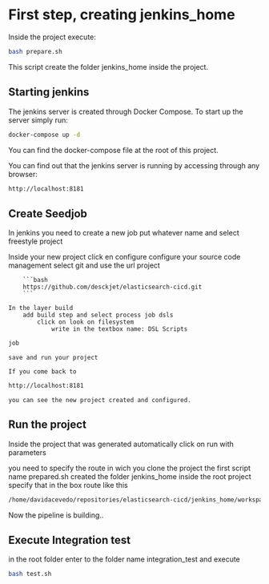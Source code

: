 # First step, creating jenkins_home 
Inside the project execute:

```bash
bash prepare.sh
``` 

This script create the folder jenkins_home inside the project.

## Starting jenkins

The jenkins server is created through Docker Compose. To start up the server simply run:

```bash
docker-compose up -d
```

You can find the docker-compose file at the root of this project.

You can find out that the jenkins server is running by accessing through any browser:

```bash
http://localhost:8181
``` 

## Create Seedjob

In jenkins you need to create a new job put whatever name and select freestyle project

Inside your new project click en configure
    configure your source code management
        select git and use the url project

        ```bash
        https://github.com/desckjet/elasticsearch-cicd.git
        ``` 

    In the layer build
        add build step and select process job dsls
            click on look on filesystem 
                write in the textbox name: DSL Scripts

```bash
job
``` 

    save and run your project
    
    If you come back to  
```bash
http://localhost:8181
``` 

    you can see the new project created and configured.

## Run the project

Inside the project that was generated automatically click on run with parameters

you need to specify the route in wich you clone the project
the first script name prepared.sh created the folder jenkins_home inside the root project specify that in the box route like this

```bash
/home/davidacevedo/repositories/elasticsearch-cicd/jenkins_home/workspace
``` 

Now the pipeline is building..

## Execute Integration test

in the root folder enter to the folder name integration_test and execute

```bash
bash test.sh
```